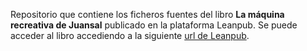 Repositorio que contiene los ficheros fuentes del libro **La máquina recreativa de Juansal** publicado en la plataforma Leanpub.
Se puede acceder al libro accediendo a la siguiente [url de Leanpub](https://leanpub.com/lamquinaarcadedejuansal).
